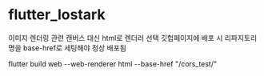 # flutter_lostark

이미지 렌더링 관련 캔버스 대신 html로 렌더러 선택
깃헙페이지에 배포 시 리파지토리명을 base-href로 세팅해야 정상 배포됨

flutter build web --web-renderer html --base-href "/cors_test/"
